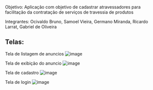 Objetivo: Aplicação com objetivo de cadastrar atravessadores para facilitação da contratação de serviços de travessia de produtos

Integrantes: Ocivaldo Bruno, Samoel Vieira, Germano Miranda, Ricardo Larrat, Gabriel de Oliveira

<h2>Telas:</h2>

Tela de listagem de anuncios
![image](https://user-images.githubusercontent.com/80661099/164817675-385df9cd-dac8-4baa-9332-8043b29db455.png)

Tela de exibição do anuncio
![image](https://user-images.githubusercontent.com/80661099/164817702-605654dc-948a-4804-b539-2709193dff37.png)

Tela de cadastro
![image](https://user-images.githubusercontent.com/80661099/164817654-daf5d84a-18e0-4d1c-aa8c-2f67743f8052.png)

Tela de login
![image](https://user-images.githubusercontent.com/80661099/164817720-c2741956-e575-4370-85fc-390649c44db4.png)

